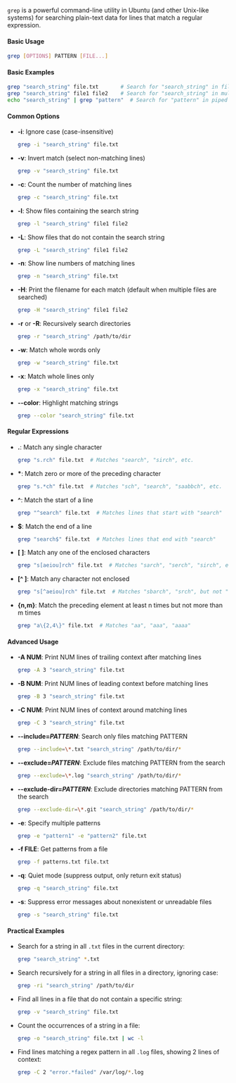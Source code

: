 `grep` is a powerful command-line utility in Ubuntu (and other Unix-like systems) for searching plain-text data for lines that match a regular expression.
#### Basic Usage
```bash
grep [OPTIONS] PATTERN [FILE...]
```
#### Basic Examples
```bash
grep "search_string" file.txt       # Search for "search_string" in file.txt
grep "search_string" file1 file2    # Search for "search_string" in multiple files 
echo "search_string" | grep "pattern"  # Search for "pattern" in piped input
```

#### Common Options

- **-i**: Ignore case (case-insensitive)
    ```bash
    grep -i "search_string" file.txt
    ```
    
- **-v**: Invert match (select non-matching lines)
    ```bash
    grep -v "search_string" file.txt
    ```
    
- **-c**: Count the number of matching lines
    ```bash
    grep -c "search_string" file.txt
    ```
    
- **-l**: Show files containing the search string
    ```bash
    grep -l "search_string" file1 file2
    ```
    
- **-L**: Show files that do not contain the search string
    ```bash
    grep -L "search_string" file1 file2
    ```
    
- **-n**: Show line numbers of matching lines
    ```bash
    grep -n "search_string" file.txt
    ```
    
- **-H**: Print the filename for each match (default when multiple files are searched)
    ```bash
    grep -H "search_string" file1 file2
    ```
    
- **-r** or **-R**: Recursively search directories
    ```bash
    grep -r "search_string" /path/to/dir
    ```
    
- **-w**: Match whole words only
    ```bash
    grep -w "search_string" file.txt
    ```
    
- **-x**: Match whole lines only
    ```bash
    grep -x "search_string" file.txt
    ```
    
- **--color**: Highlight matching strings
    ```bash
    grep --color "search_string" file.txt
    ```
    

#### Regular Expressions

- **.**: Match any single character
    ```bash
    grep "s.rch" file.txt  # Matches "search", "sirch", etc.
    ```
    
- **\***: Match zero or more of the preceding character
    ```bash
    grep "s.*ch" file.txt  # Matches "sch", "search", "saabbch", etc.
    ```
    
- **^**: Match the start of a line
    ```bash
    grep "^search" file.txt  # Matches lines that start with "search"
    ```
    
- **$**: Match the end of a line
    ```bash
    grep "search$" file.txt  # Matches lines that end with "search"
    ```
    
- **[ ]**: Match any one of the enclosed characters
    ```bash
    grep "s[aeiou]rch" file.txt  # Matches "sarch", "serch", "sirch", etc.
    ```
    
- **[^ ]**: Match any character not enclosed
    ```bash
    grep "s[^aeiou]rch" file.txt  # Matches "sbarch", "srch", but not "sarch"
    ```
    
- **{n,m}**: Match the preceding element at least n times but not more than m times
    ```bash
    grep "a\{2,4\}" file.txt  # Matches "aa", "aaa", "aaaa"
    ```
    

#### Advanced Usage
- **-A NUM**: Print NUM lines of trailing context after matching lines
    ```bash
    grep -A 3 "search_string" file.txt
    ```
    
- **-B NUM**: Print NUM lines of leading context before matching lines
    ```bash
    grep -B 3 "search_string" file.txt
    ```
    
- **-C NUM**: Print NUM lines of context around matching lines
    ```bash
    grep -C 3 "search_string" file.txt
    ```
    
- **--include=*PATTERN***: Search only files matching PATTERN
    ```bash
    grep --include=\*.txt "search_string" /path/to/dir/*
    ```
    
- **--exclude=*PATTERN***: Exclude files matching PATTERN from the search
    ```bash
    grep --exclude=\*.log "search_string" /path/to/dir/*
    ```
    
- **--exclude-dir=*PATTERN***: Exclude directories matching PATTERN from the search
    ```bash
    grep --exclude-dir=\*.git "search_string" /path/to/dir/*
    ```
    
- **-e**: Specify multiple patterns
    ```bash
    grep -e "pattern1" -e "pattern2" file.txt
    ```
    
- **-f FILE**: Get patterns from a file
    ```bash
    grep -f patterns.txt file.txt
    ```
    
- **-q**: Quiet mode (suppress output, only return exit status)
    ```bash
    grep -q "search_string" file.txt
    ```
    
- **-s**: Suppress error messages about nonexistent or unreadable files
    ```bash
    grep -s "search_string" file.txt
    ```
    

#### Practical Examples

- Search for a string in all `.txt` files in the current directory:
    ```bash
    grep "search_string" *.txt
    ```
    
- Search recursively for a string in all files in a directory, ignoring case:
    ```bash
    grep -ri "search_string" /path/to/dir
    ```
    
- Find all lines in a file that do not contain a specific string:
    ```bash
    grep -v "search_string" file.txt
    ```
    
- Count the occurrences of a string in a file:
    ```bash
    grep -o "search_string" file.txt | wc -l
    ```
    
- Find lines matching a regex pattern in all `.log` files, showing 2 lines of context:
    ```bash
    grep -C 2 "error.*failed" /var/log/*.log
    ```
